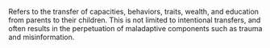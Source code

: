 ---
---
Refers to the transfer of capacities, behaviors, traits, wealth, and education from parents to their children. This is not limited to intentional transfers, and often results in the perpetuation of maladaptive components such as trauma and misinformation.
